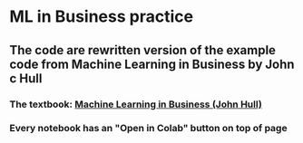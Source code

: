 # ML in Business practice

## The code are rewritten version of the example code from Machine Learning in Business by John c Hull

### The textbook: [Machine Learning in Business (John Hull)](http://www-2.rotman.utoronto.ca/~hull/Second%20edition%20Online%20Files/index2ndEd.html)

### Every notebook has an "Open in Colab" button on top of page
